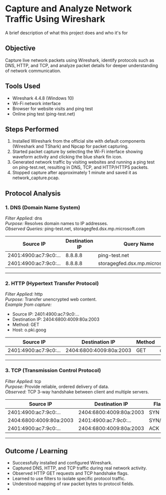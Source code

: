 
# Capture and Analyze Network Traffic Using Wireshark


A brief description of what this project does and who it's for


## Objective
Capture live network packets using Wireshark, identify protocols such as DNS, HTTP, and TCP, and analyze packet details for deeper understanding of network communication.

## Tools Used
- Wireshark 4.4.8 (Windows 10)
- Wi-Fi network interface
- Browser for website visits and ping test
- Online ping test (ping-test.net)

## Steps Performed
1. Installed Wireshark from the official site with default components (Wireshark and TShark) and Npcap for packet capturing.
2. Started packet capture by selecting the Wi-Fi interface showing waveform activity and clicking the blue shark fin icon.
3. Generated network traffic by visiting websites and running a ping test on ping-test.net, resulting in DNS, TCP, and HTTP/HTTPS packets.
4. Stopped capture after approximately 1 minute and saved it as network_capture.pcap.

## Protocol Analysis

### 1. DNS (Domain Name System)
*Filter Applied:* dns  
*Purpose:* Resolves domain names to IP addresses.  
*Observed Queries:* ping-test.net, storagegfed.dsx.mp.microsoft.com  

| Source IP               | Destination IP | Query Name                               | Type |
|-------------------------|----------------|------------------------------------------|------|
| 2401:4900:ac7:9c0:...   | 8.8.8.8         | ping-test.net                            | A    |
| 2401:4900:ac7:9c0:...   | 8.8.8.8         | storagegfed.dsx.mp.microsoft.com         | AAAA |

---

### 2. HTTP (Hypertext Transfer Protocol)
*Filter Applied:* http  
*Purpose:* Transfer unencrypted web content.  
*Example from capture:*  
- Source IP: 2401:4900:ac7:9c0:...  
- Destination IP: 2404:6800:4009:80a:2003  
- Method: GET  
- Host: o.pki.goog  

| Source IP               | Destination IP          | Method | Host       |
|-------------------------|-------------------------|--------|------------|
| 2401:4900:ac7:9c0:...   | 2404:6800:4009:80a:2003  | GET    | o.pki.goog |

---

### 3. TCP (Transmission Control Protocol)
*Filter Applied:* tcp  
*Purpose:* Provide reliable, ordered delivery of data.  
*Observed:* TCP 3-way handshake between client and multiple servers.

| Source IP               | Destination IP          | Flags   |
|-------------------------|-------------------------|---------|
| 2401:4900:ac7:9c0:...   | 2404:6800:4009:80a:2003  | SYN     |
| 2404:6800:4009:80a:2003 | 2401:4900:ac7:9c0:...    | SYN/ACK |
| 2401:4900:ac7:9c0:...   | 2404:6800:4009:80a:2003  | ACK     |

---

## Outcome / Learning
- Successfully installed and configured Wireshark.
- Captured DNS, HTTP, and TCP traffic during real network activity.
- Observed HTTP GET requests and TCP handshake flags.
- Learned to use filters to isolate specific protocol traffic.
- Understood mapping of raw packet bytes to protocol fields.
-
